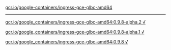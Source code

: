 [gcr.io/google-containers/ingress-gce-glbc-amd64](https://hub.docker.com/r/anjia0532/ingress-gce-glbc-amd64/tags/) 

----
[gcr.io/google_containers/ingress-gce-glbc-amd64:0.9.8-alpha.2 √](https://hub.docker.com/r/anjia0532/ingress-gce-glbc-amd64/tags/)

[gcr.io/google_containers/ingress-gce-glbc-amd64:0.9.8-alpha.1 √](https://hub.docker.com/r/anjia0532/ingress-gce-glbc-amd64/tags/)

[gcr.io/google_containers/ingress-gce-glbc-amd64:0.9.8 √](https://hub.docker.com/r/anjia0532/ingress-gce-glbc-amd64/tags/)

